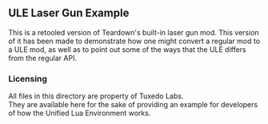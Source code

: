 ## ULE Laser Gun Example
This is a retooled version of Teardown's built-in laser gun mod.
This version of it has been made to demonstrate how one might convert a
regular mod to a ULE mod, as well as to point out some of the ways that the ULE differs from the regular API.

### Licensing
All files in this directory are property of Tuxedo Labs.  
They are available here for the sake of providing an example for developers of how the Unified Lua Environment works.